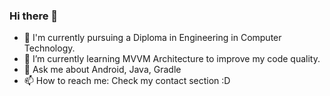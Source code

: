 ### Hi there 👋

- 🔭 I'm currently pursuing a Diploma in Engineering in Computer Technology.
- 🌱 I’m currently learning MVVM Architecture to improve my code quality.
- 💬 Ask me about Android, Java, Gradle
- 📫 How to reach me: Check my contact section :D

